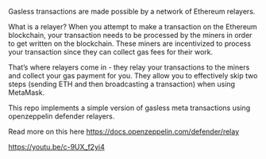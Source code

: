 Gasless transactions are made possible by a network of Ethereum relayers.

What is a relayer? When you attempt to make a transaction on the Ethereum blockchain, your transaction needs to be processed by the miners in order to get written on the blockchain. These miners are incentivized to process your transaction since they can collect gas fees for their work. 

That’s where relayers come in - they relay your transactions to the miners and collect your gas payment for you. They allow you to effectively skip two steps (sending ETH and then broadcasting a transaction) when using MetaMask.

This repo implements a simple version of gasless meta transactions using openzeppelin defender relayers.

Read more on this here 
https://docs.openzeppelin.com/defender/relay

https://youtu.be/c-9UX_f2yi4
